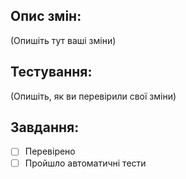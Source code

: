 ## Опис змін:
(Опишіть тут ваші зміни)

## Тестування:
(Опишіть, як ви перевірили свої зміни)

## Завдання:
- [ ] Перевірено
- [ ] Пройшло автоматичні тести
